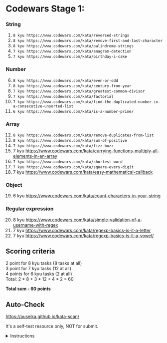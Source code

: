 # Codewars Stage 1:

### String
  1. `8 kyu https://www.codewars.com/kata/reversed-strings`
  2. `8 kyu https://www.codewars.com/kata/remove-first-and-last-character`
  3. `8 kyu https://www.codewars.com/kata/palindrome-strings`
  4. `7 kyu https://www.codewars.com/kata/anagram-detection`
  5. `7 kyu https://www.codewars.com/kata/birthday-i-cake`

### Number
  6. `8 kyu https://www.codewars.com/kata/even-or-odd`
  7. `8 kyu https://www.codewars.com/kata/century-from-year`
  8. `7 kyu https://www.codewars.com/kata/greatest-common-divisor`
  9. `7 kyu https://www.codewars.com/kata/factorial`
  10. `7 kyu https://www.codewars.com/kata/find-the-duplicated-number-in-a-consecutive-unsorted-list`
  11. `6 kyu https://www.codewars.com/kata/is-a-number-prime/`

### Array
  12. `8 kyu https://www.codewars.com/kata/remove-duplicates-from-list`
  13. `8 kyu https://www.codewars.com/kata/sum-of-positive`
  14. `7 kyu https://www.codewars.com/kata/fizz-buzz`
  15. 7 kyu https://www.codewars.com/kata/currying-functions-multiply-all-elements-in-an-array
  16. `7 kyu https://www.codewars.com/kata/shortest-word`
  17. `7 kyu https://www.codewars.com/kata/square-every-digit`
  18. 7 kyu https://www.codewars.com/kata/easy-mathematical-callback

### Object
  19. 6 kyu https://www.codewars.com/kata/count-characters-in-your-string

### Regular expression 
  20. 8 kyu https://www.codewars.com/kata/simple-validation-of-a-username-with-regex
  21. 7 kyu https://www.codewars.com/kata/regexp-basics-is-it-a-letter
  22. 7 kyu https://www.codewars.com/kata/regexp-basics-is-it-a-vowel/

## Scoring criteria
  2 point for 8 kyu tasks (8 tasks at all)  
  3 point for 7 kyu tasks (12 at all)  
  4 points for 6 kyu tasks (2 at all)  
  Total: 2 * 8 + 3 * 12 + 4 * 2 = 60  

**Total sum - 60 points**

## Auto-Check

  https://auseika.github.io/kata-scan/ 

  It's a self-test resource only, NOT for submit.

<details><summary>Instructions</summary>
<p>

1. Insert the list below into cata scan input.

<pre>
     https://www.codewars.com/kata/reversed-strings
     https://www.codewars.com/kata/remove-first-and-last-character
     https://www.codewars.com/kata/palindrome-strings
     https://www.codewars.com/kata/anagram-detection
     https://www.codewars.com/kata/birthday-i-cake
     https://www.codewars.com/kata/even-or-odd
     https://www.codewars.com/kata/century-from-year
     https://www.codewars.com/kata/greatest-common-divisor
     https://www.codewars.com/kata/factorial
     https://www.codewars.com/kata/find-the-duplicated-number-in-a-consecutive-unsorted-list
     https://www.codewars.com/kata/is-a-number-prime/
     https://www.codewars.com/kata/remove-duplicates-from-list
     https://www.codewars.com/kata/sum-of-positive
     https://www.codewars.com/kata/fizz-buzz
     https://www.codewars.com/kata/currying-functions-multiply-all-elements-in-an-array
     https://www.codewars.com/kata/shortest-word
     https://www.codewars.com/kata/square-every-digit
     https://www.codewars.com/kata/easy-mathematical-callback
     https://www.codewars.com/kata/count-characters-in-your-string
     https://www.codewars.com/kata/simple-validation-of-a-username-with-regex
     https://www.codewars.com/kata/regexp-basics-is-it-a-letter
     https://www.codewars.com/kata/regexp-basics-is-it-a-vowel/
     username
</pre>
2. Change username to your one.

3. Click "Check" to see the result.
</p>
</details>
